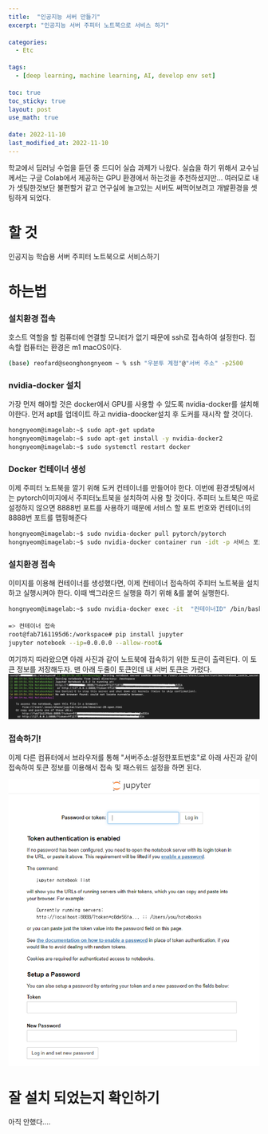 ```yaml
---
title:  "인공지능 서버 만들기"
excerpt: "인공지능 서버 주피터 노트북으로 서비스 하기"

categories:
  - Etc

tags:
  - [deep learning, machine learning, AI, develop env set]

toc: true
toc_sticky: true
layout: post
use_math: true
 
date: 2022-11-10
last_modified_at: 2022-11-10
---
```


학교에서 딥러닝 수업을 듣던 중 드디어 실습 과제가 나왔다. 실습을 하기 위해서 교수님께서는 구글 Colab에서 제공하는 GPU 환경에서 하는것을 추천하셨지만... 여러모로 내가 셋팅한것보단 불편할거 같고 연구실에 놀고있는 서버도 써먹어보려고 개발환경을 셋팅하게 되었다.

# 할 것

인공지능 학습용 서버 주피터 노트북으로 서비스하기

# 하는법

### **설치환경 접속**
호스트 역할을 할 컴퓨터에 연결할 모니터가 없기 때문에 ssh로 접속하여 설정한다. 접속할 컴퓨터는 환경은 m1 macOS이다.
```bash
(base) reofard@seonghongnyeom ~ % ssh "우분투 계정"@"서버 주소" -p2500
```

### **nvidia-docker 설치**
가장 먼저 해야할 것은 docker에서 GPU를 사용할 수 있도록 nvidia-docker를 설치해야한다. 먼저 apt를 업데이트 하고 nvidia-doocker설치 후 도커를 재시작 할 것이다.
```bash
hongnyeom@imagelab:~$ sudo apt-get update
hongnyeom@imagelab:~$ sudo apt-get install -y nvidia-docker2
hongnyeom@imagelab:~$ sudo systemctl restart docker
```

### **Docker 컨테이너 생성**
이제 주피터 노트북을 깔기 위해 도커 컨테이너를 만들어야 한다. 이번에 환경셋팅에서는 pytorch이미지에서 주피터노트북을 설치하여 사용 할 것이다. 주피터 노트북은 따로 설정하지 않으면 8888번 포트를 사용하기 때문에 서비스 할 포트 번호와 컨테이너의 8888번 포트를 맵핑해준다

```bash
hongnyeom@imagelab:~$ sudo nvidia-docker pull pytorch/pytorch
hongnyeom@imagelab:~$ sudo nvidia-docker container run -idt -p 서비스 포트번호:8888  --gpus all --name "pytorch_cuda" pytorch/pytorch
```

### **설치환경 접속**
이미지를 이용해 컨테이너를 생성했다면, 이제 컨테이너 접속하여 주피터 노트북을 설치하고 실행시켜야 한다. 이때 백그라운드 실행을 하기 위해 &를 붙여 실행한다.

```bash
hongnyeom@imagelab:~$ sudo nvidia-docker exec -it  "컨테이너ID" /bin/bash

=> 컨테이너 접속
root@fab7161195d6:/workspace# pip install jupyter
jupyter notebook --ip=0.0.0.0 --allow-root&
```

여기까지 따라왔으면 아래 사진과 같이 노트북에 접속하기 위한 토큰이 출력된다. 이 토큰 정보를 저장해두자. 맨 아래 두줄이 토큰인데 내 서버 토큰은 가렸다.
![주피터노트북 웹](/assets/img/jupyter.png)

### **접속하기!**
이제 다른 컴퓨터에서 브라우저를 통해 "서버주소:설정한포트번호"로 아래 사진과 같이 접속하여 토큰 정보를 이용해서 접속 및 패스워드 설정을 하면 된다.

![주피터노트북 웹](/assets/img/jupyter_web.png)

# 잘 설치 되었는지 확인하기

아직 안했다....